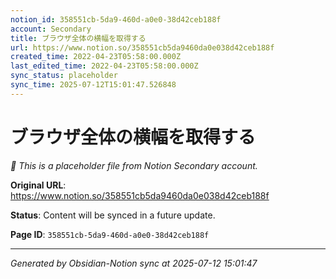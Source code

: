```yaml
---
notion_id: 358551cb-5da9-460d-a0e0-38d42ceb188f
account: Secondary
title: ブラウザ全体の横幅を取得する
url: https://www.notion.so/358551cb5da9460da0e038d42ceb188f
created_time: 2022-04-23T05:58:00.000Z
last_edited_time: 2022-04-23T05:58:00.000Z
sync_status: placeholder
sync_time: 2025-07-12T15:01:47.526848
---
```


# ブラウザ全体の横幅を取得する

*🔄 This is a placeholder file from Notion Secondary account.*

**Original URL**: https://www.notion.so/358551cb5da9460da0e038d42ceb188f

**Status**: Content will be synced in a future update.

**Page ID**: `358551cb-5da9-460d-a0e0-38d42ceb188f`

---

*Generated by Obsidian-Notion sync at 2025-07-12 15:01:47*

